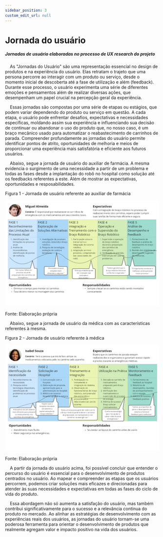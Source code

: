 ```yaml
---
sidebar_position: 3
custom_edit_url: null
---
```


# Jornada do usuário

##### Jornadas de usuário elaboradas no processo de UX research do projeto

&nbsp;&nbsp;&nbsp;&nbsp;As "Jornadas do Usuário" são uma representação essencial no design de produtos e na experiência do usuário. Elas retratam o trajeto que uma persona percorre ao interagir com um produto ou serviço, desde o momento inicial de descoberta até a fase de utilização e além (feedback). Durante esse processo, o usuário experimenta uma série de diferentes emoções e pensamentos além de realizar diversas ações, que desempenham um papel crucial na percepção geral da experiência.

&nbsp;&nbsp;&nbsp;&nbsp;Essas jornadas são compostas por uma série de etapas ou estágios, que podem variar dependendo do produto ou serviço em questão. A cada etapa, o usuário pode enfrentar desafios, expectativas e necessidades específicas, moldando assim sua experiência e influenciando sua decisão de continuar ou abandonar o uso do produto que, no nosso caso, é um braço mecânico usado para automatizar o reabastecimento de carrinhos de parada. Compreender profundamente as jornadas do usuário permite identificar pontos de atrito, oportunidades de melhoria e meios de proporcionar uma experiência mais satisfatória e eficiente aos futuros usuários.

&nbsp;&nbsp;&nbsp;&nbsp;Abaixo, segue a jornada de usuário do auxiliar de farmácia. A mesma evidencia o surgimento de uma necessidade a partir de um problema e todas as fases desde a implantação do robô no hospital como solução até os feedbacks referentes a este. Além de mostrar as expectativas, oportunidades e resposabilidades.

<p style={{textAlign: 'center'}}>Figura 1 - Jornada de usuário referente ao auxiliar de farmácia</p>

![Jornada de usuário referente ao auxiliar de farmácia](../../../static/img/ux/jornadausu_1.jpg)

<p style={{textAlign: 'center'}}>Fonte: Elaboração própria</p>

&nbsp;&nbsp;&nbsp;&nbsp;Abaixo, segue a jornada de usuário da médica com as características referentes à mesma.

<p style={{textAlign: 'center'}}>Figura 2 - Jornada de usuário referente à médica</p>

![testJornada de usuário referente à médicae](../../../static/img/ux/jornadausu_2.jpg)

<p style={{textAlign: 'center'}}>Fonte: Elaboração própria</p>

&nbsp;&nbsp;&nbsp;&nbsp;A partir da jornada do usuário acima, foi possível concluir que entender o percurso do usuário é essencial para o desenvolvimento de produtos centrados no usuário. Ao mapear e compreender as etapas que os usuários percorrem, podemos criar soluções mais eficazes e direcionadas para atender às suas necessidades e expectativas em todas as fases do ciclo de vida do produto.

&nbsp;&nbsp;&nbsp;&nbsp;Essa abordagem não só aumenta a satisfação do usuário, mas também contribui significativamente para o sucesso e a relevância contínua do produto no mercado. Ao alinhar as estratégias de desenvolvimento com as experiências reais dos usuários, as jornadas do usuário tornam-se uma poderosa ferramenta para orientar o desenvolvimento de produtos que realmente agregam valor e impacto positivo na vida dos usuários.
